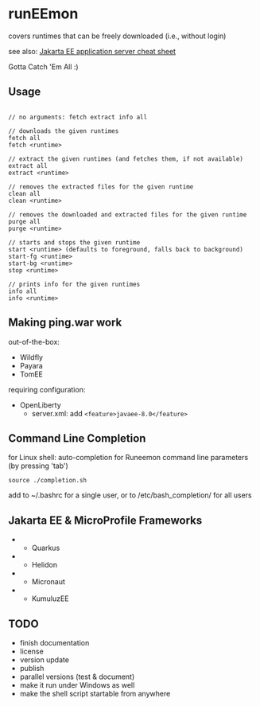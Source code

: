 # runEEmon

covers runtimes that can be freely downloaded (i.e., without login)

see also: [Jakarta EE application server cheat sheet](https://rieckpil.de/cheatsheet-java-jakarta-ee-application-servers/)

Gotta Catch 'Em All :)

## Usage

```

// no arguments: fetch extract info all

// downloads the given runtimes
fetch all
fetch <runtime>

// extract the given runtimes (and fetches them, if not available)
extract all
extract <runtime>

// removes the extracted files for the given runtime
clean all
clean <runtime>

// removes the downloaded and extracted files for the given runtime
purge all
purge <runtime>

// starts and stops the given runtime
start <runtime> (defaults to foreground, falls back to background)
start-fg <runtime>
start-bg <runtime>
stop <runtime>

// prints info for the given runtimes
info all
info <runtime>
```

## Making ping.war work

out-of-the-box:

 * Wildfly
 * Payara
 * TomEE

requiring configuration:

 * OpenLiberty
   * server.xml: add `<feature>javaee-8.0</feature>`

## Command Line Completion

for Linux shell: auto-completion for Runeemon command line parameters (by pressing 'tab')

`source ./completion.sh`

add to ~/.bashrc for a single user, or to /etc/bash_completion/ for all users


## Jakarta EE & MicroProfile Frameworks

 *   - Quarkus
 *   - Helidon
 *   - Micronaut
 *   - KumuluzEE

## TODO

 * finish documentation
 * license
 * version update
 * publish
 * parallel versions (test & document)
 * make it run under Windows as well
 * make the shell script startable from anywhere
 